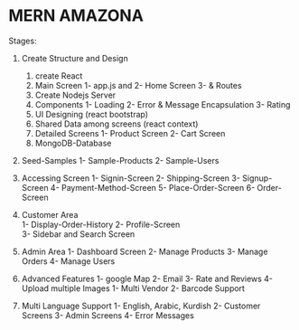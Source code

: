 # MERN AMAZONA

Stages:
1)  Create Structure and Design
    1. create React
    2. Main Screen 
        1- app.js and 
        2- Home Screen 
        3- & Routes
    3. Create Nodejs Server 
    4. Components
        1- Loading
        2- Error & Message Encapsulation
        3- Rating
    5. UI Designing (react bootstrap)
    6. Shared Data among screens (react context)
    7. Detailed Screens
        1- Product Screen
        2- Cart Screen
    8. MongoDB-Database

2)  Seed-Samples
    1- Sample-Products
    2- Sample-Users

3) Accessing Screen
    1- Signin-Screen
    2- Shipping-Screen
    3- Signup-Screen
    4- Payment-Method-Screen
    5- Place-Order-Screen
    6- Order-Screen
4)  Customer Area    
    1- Display-Order-History
    2- Profile-Screen   
    3- Sidebar and Search Screen
5)  Admin Area
    1- Dashboard Screen
    2- Manage Products
    3- Manage Orders
    4- Manage Users
6)  Advanced Features
    1- google Map
    2- Email
    3- Rate and Reviews
    4- Upload multiple Images
    1- Multi Vendor
    2- Barcode Support
7) Multi Language Support
    1- English, Arabic, Kurdish
    2- Customer Screens
    3- Admin Screens
    4- Error Messages
